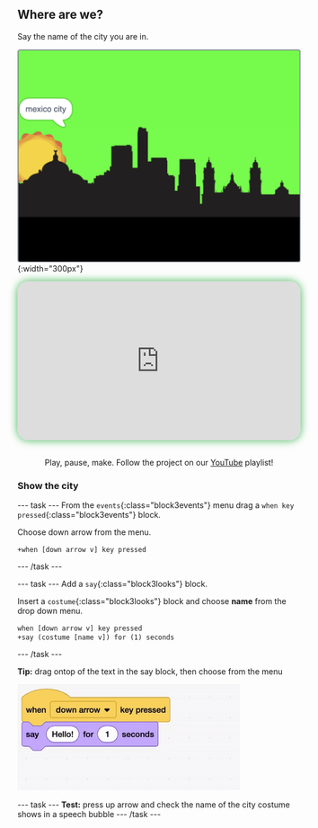 ## Where are we?

<div style="display: flex; flex-wrap: wrap">
<div style="flex-basis: 200px; flex-grow: 1; margin-right: 15px;">
Say the name of the city you are in.
</div>
<div>

![Cityscape with where in a speech bubble](images/where.png){:width="300px"}

</div>
</div>

<html>
<div style="position: relative; width: 100%; aspect-ratio: 16 / 9; border-radius: 20px; box-shadow: 0 0 15px #3fb654; overflow: hidden;">
<iframe style="position: absolute; top: 0; left: 0; right: 0; width: 100%; height: 100%; border: none;" src="https://www.youtube.com/embed/-g3lJIF2qHs?rel=0&cc_load_policy=1" allowfullscreen allow="accelerometer; autoplay; clipboard-write; encrypted-media; gyroscope; picture-in-picture; web-share">
</iframe>
</div><br>
</html>
<div style="text-align: center; margin-top: 1em;">

Play, pause, make. Follow the project on our [YouTube](10) playlist!
</div>


### Show the city

--- task ---
From the `events`{:class="block3events"} menu drag a `when key pressed`{:class="block3events"} block.

Choose down arrow from the menu.

```blocks3
+when [down arrow v] key pressed
```
--- /task ---

--- task ---
Add a `say`{:class="block3looks"} block. 

Insert a `costume`{:class="block3looks"} block and choose **name** from the drop down menu. 

```blocks3
when [down arrow v] key pressed
+say (costume [name v]) for (1) seconds
```

--- /task ---

**Tip:** drag ontop of the text in the say block, then choose from the menu

![Animated scratch blocks](images/name.gif)

--- task ---
**Test:** press up arrow and check the name of the city costume shows in a speech bubble
--- /task ---
